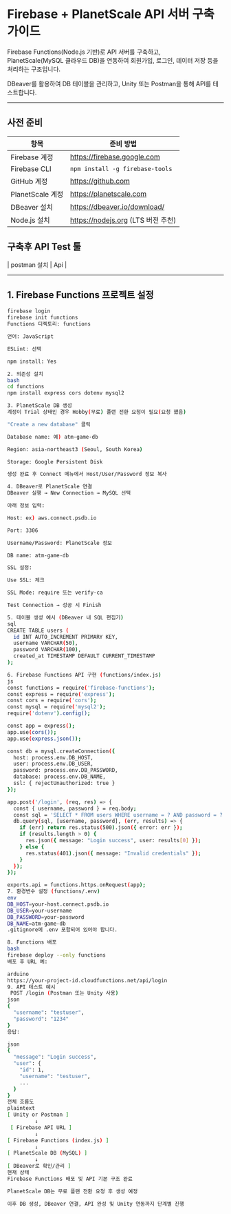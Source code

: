 # Firebase + PlanetScale API 서버 구축 가이드

Firebase Functions(Node.js 기반)로 API 서버를 구축하고,  
PlanetScale(MySQL 클라우드 DB)을 연동하여 회원가입, 로그인, 데이터 저장 등을 처리하는 구조입니다.

DBeaver를 활용하여 DB 테이블을 관리하고, Unity 또는 Postman을 통해 API를 테스트합니다.

----------------

## 사전 준비

| 항목 | 준비 방법 |
|------|-----------|
| Firebase 계정 | https://firebase.google.com |
| Firebase CLI | `npm install -g firebase-tools` |
| GitHub 계정 | https://github.com |
| PlanetScale 계정 | https://planetscale.com |
| DBeaver 설치 | https://dbeaver.io/download/ |
| Node.js 설치 | https://nodejs.org (LTS 버전 추천) |

## 구축후 API Test 툴
| postman 설치 | Api |

---

## 1. Firebase Functions 프로젝트 설정

```bash
firebase login
firebase init functions
Functions 디렉토리: functions

언어: JavaScript

ESLint: 선택

npm install: Yes

2. 의존성 설치
bash
cd functions
npm install express cors dotenv mysql2

3. PlanetScale DB 생성
계정이 Trial 상태인 경우 Hobby(무료) 플랜 전환 요청이 필요(요청 헀음)

"Create a new database" 클릭

Database name: 예) atm-game-db

Region: asia-northeast3 (Seoul, South Korea)

Storage: Google Persistent Disk

생성 완료 후 Connect 메뉴에서 Host/User/Password 정보 복사

4. DBeaver로 PlanetScale 연결
DBeaver 실행 → New Connection → MySQL 선택

아래 정보 입력:

Host: ex) aws.connect.psdb.io

Port: 3306

Username/Password: PlanetScale 정보

DB name: atm-game-db

SSL 설정:

Use SSL: 체크

SSL Mode: require 또는 verify-ca

Test Connection → 성공 시 Finish

5. 테이블 생성 예시 (DBeaver 내 SQL 편집기)
sql
CREATE TABLE users (
  id INT AUTO_INCREMENT PRIMARY KEY,
  username VARCHAR(50),
  password VARCHAR(100),
  created_at TIMESTAMP DEFAULT CURRENT_TIMESTAMP
);

6. Firebase Functions API 구현 (functions/index.js)
js
const functions = require('firebase-functions');
const express = require('express');
const cors = require('cors');
const mysql = require('mysql2');
require('dotenv').config();

const app = express();
app.use(cors());
app.use(express.json());

const db = mysql.createConnection({
  host: process.env.DB_HOST,
  user: process.env.DB_USER,
  password: process.env.DB_PASSWORD,
  database: process.env.DB_NAME,
  ssl: { rejectUnauthorized: true }
});

app.post('/login', (req, res) => {
  const { username, password } = req.body;
  const sql = 'SELECT * FROM users WHERE username = ? AND password = ?';
  db.query(sql, [username, password], (err, results) => {
    if (err) return res.status(500).json({ error: err });
    if (results.length > 0) {
      res.json({ message: "Login success", user: results[0] });
    } else {
      res.status(401).json({ message: "Invalid credentials" });
    }
  });
});

exports.api = functions.https.onRequest(app);
7. 환경변수 설정 (functions/.env)
env
DB_HOST=your-host.connect.psdb.io
DB_USER=your-username
DB_PASSWORD=your-password
DB_NAME=atm-game-db
.gitignore에 .env 포함되어 있어야 합니다.

8. Functions 배포
bash
firebase deploy --only functions
배포 후 URL 예:

arduino
https://your-project-id.cloudfunctions.net/api/login
9. API 테스트 예시
 POST /login (Postman 또는 Unity 사용)
json
{
  "username": "testuser",
  "password": "1234"
}
응답:

json
{
  "message": "Login success",
  "user": {
    "id": 1,
    "username": "testuser",
    ...
  }
}
전체 흐름도
plaintext
[ Unity or Postman ]
         ↓
 [ Firebase API URL ]
         ↓
[ Firebase Functions (index.js) ]
         ↓
[ PlanetScale DB (MySQL) ]
         ↓
[ DBeaver로 확인/관리 ]
현재 상태
Firebase Functions 배포 및 API 기본 구조 완료

PlanetScale DB는 무료 플랜 전환 요청 후 생성 예정

이후 DB 생성, DBeaver 연결, API 완성 및 Unity 연동까지 단계별 진행